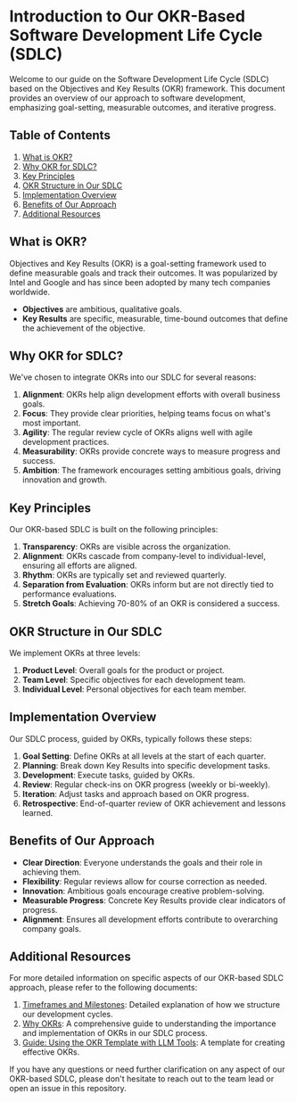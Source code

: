 # Introduction to Our OKR-Based Software Development Life Cycle (SDLC)

Welcome to our guide on the Software Development Life Cycle (SDLC) based on the Objectives and Key Results (OKR) framework. This document provides an overview of our approach to software development, emphasizing goal-setting, measurable outcomes, and iterative progress.

## Table of Contents

1. [What is OKR?](#what-is-okr)
2. [Why OKR for SDLC?](#why-okr-for-sdlc)
3. [Key Principles](#key-principles)
4. [OKR Structure in Our SDLC](#okr-structure-in-our-sdlc)
5. [Implementation Overview](#implementation-overview)
6. [Benefits of Our Approach](#benefits-of-our-approach)
7. [Additional Resources](#additional-resources)

## What is OKR?

Objectives and Key Results (OKR) is a goal-setting framework used to define measurable goals and track their outcomes. It was popularized by Intel and Google and has since been adopted by many tech companies worldwide.

- **Objectives** are ambitious, qualitative goals.
- **Key Results** are specific, measurable, time-bound outcomes that define the achievement of the objective.

## Why OKR for SDLC?

We've chosen to integrate OKRs into our SDLC for several reasons:

1. **Alignment**: OKRs help align development efforts with overall business goals.
2. **Focus**: They provide clear priorities, helping teams focus on what's most important.
3. **Agility**: The regular review cycle of OKRs aligns well with agile development practices.
4. **Measurability**: OKRs provide concrete ways to measure progress and success.
5. **Ambition**: The framework encourages setting ambitious goals, driving innovation and growth.

## Key Principles

Our OKR-based SDLC is built on the following principles:

1. **Transparency**: OKRs are visible across the organization.
2. **Alignment**: OKRs cascade from company-level to individual-level, ensuring all efforts are aligned.
3. **Rhythm**: OKRs are typically set and reviewed quarterly.
4. **Separation from Evaluation**: OKRs inform but are not directly tied to performance evaluations.
5. **Stretch Goals**: Achieving 70-80% of an OKR is considered a success.

## OKR Structure in Our SDLC

We implement OKRs at three levels:

1. **Product Level**: Overall goals for the product or project.
2. **Team Level**: Specific objectives for each development team.
3. **Individual Level**: Personal objectives for each team member.

## Implementation Overview

Our SDLC process, guided by OKRs, typically follows these steps:

1. **Goal Setting**: Define OKRs at all levels at the start of each quarter.
2. **Planning**: Break down Key Results into specific development tasks.
3. **Development**: Execute tasks, guided by OKRs.
4. **Review**: Regular check-ins on OKR progress (weekly or bi-weekly).
5. **Iteration**: Adjust tasks and approach based on OKR progress.
6. **Retrospective**: End-of-quarter review of OKR achievement and lessons learned.

## Benefits of Our Approach

- **Clear Direction**: Everyone understands the goals and their role in achieving them.
- **Flexibility**: Regular reviews allow for course correction as needed.
- **Innovation**: Ambitious goals encourage creative problem-solving.
- **Measurable Progress**: Concrete Key Results provide clear indicators of progress.
- **Alignment**: Ensures all development efforts contribute to overarching company goals.

## Additional Resources

For more detailed information on specific aspects of our OKR-based SDLC approach, please refer to the following documents:

1. [Timeframes and Milestones](timeframes-and-milestones.md): Detailed explanation of how we structure our development cycles.
2. [Why OKRs](why-okr.md): A comprehensive guide to understanding the importance and implementation of OKRs in our SDLC process.
3. [Guide: Using the OKR Template with LLM Tools](template-guide.md): A template for creating effective OKRs.

If you have any questions or need further clarification on any aspect of our OKR-based SDLC, please don't hesitate to reach out to the team lead or open an issue in this repository.